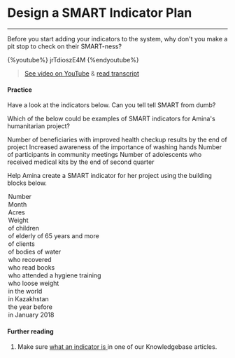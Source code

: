 # Design a SMART Indicator Plan

---

Before you start adding your indicators to the system, why don't you make a pit stop to check on their SMART-ness?

{%youtube%} jrTdioszE4M {%endyoutube%}  
> [See video on YouTube](https://www.youtube.com/embed/jrTdioszE4M?rel=0) & [read transcript](https://docs.google.com/document/d/1DCaeMviBwSO5hGSfeh6Y9McPI6D1dzxJyDs5kKa4wug/edit#heading=h.mw446r19vp2w)

#### Practice

Have a look at the indicators below. Can you tell tell SMART from dumb?

<quiz>
<question multiple>  
<p>Which of the below could be examples of SMART indicators for Amina's humanitarian project?</p>
<answer correct>Number of beneficiaries with improved health checkup results by the end of project</answer>  
<answer>Increased awareness of the importance of washing hands</answer>
<answer>Number of participants in community meetings</answer>
<answer correct>Number of adolescents who received medical kits by the end of second quarter</answer>
</question>
<question> 
<p>Help Amina create a SMART indicator for her project using the building blocks below.</p>
<answer>
            <option correct>Number</option>
            <option>Month</option>
            <option>Acres</option>
            <option>Weight</option>
        </answer>
        <answer>
            <option>of children</option>
            <option correct>of elderly of 65 years and more</option>
            <option>of clients</option>
            <option>of bodies of water</option>
        </answer>
        <answer>
            <option>who recovered</option>
            <option>who read books</option>
            <option correct>who attended a hygiene training</option>
            <option>who loose weight</option>
        </answer>
        <answer>
            <option>in the world</option>
            <option>in Kazakhstan</option>
            <option>the year before</option>
            <option correct>in January 2018</option>
        </answer>
</question>
</quiz> 


#### Further reading

1. Make sure [what an indicator is ](https://help.toladata.com/en/8-indicators/what-is-an-indicator.html) in one of our Knowledgebase articles.



